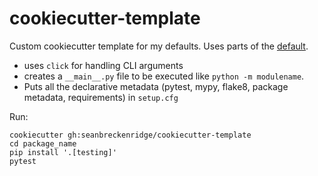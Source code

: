 # cookiecutter-template

Custom cookiecutter template for my defaults. Uses parts of the [default](https://github.com/audreyr/cookiecutter-pypackage).

- uses `click` for handling CLI arguments
- creates a `__main__.py` file to be executed like `python -m modulename`.
- Puts all the declarative metadata (pytest, mypy, flake8, package metadata, requirements) in `setup.cfg`

Run:

```
cookiecutter gh:seanbreckenridge/cookiecutter-template
cd package_name
pip install '.[testing]'
pytest
```
